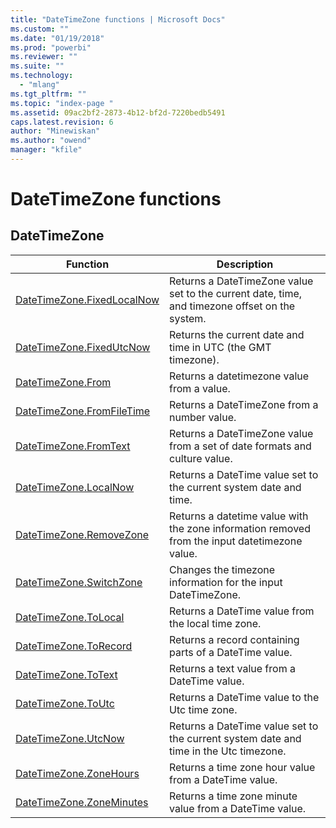 ```yaml
---
title: "DateTimeZone functions | Microsoft Docs"
ms.custom: ""
ms.date: "01/19/2018"
ms.prod: "powerbi"
ms.reviewer: ""
ms.suite: ""
ms.technology: 
  - "mlang"
ms.tgt_pltfrm: ""
ms.topic: "index-page "
ms.assetid: 09ac2bf2-2873-4b12-bf2d-7220bedb5491
caps.latest.revision: 6
author: "Minewiskan"
ms.author: "owend"
manager: "kfile"
---
```

# DateTimeZone functions
 
  
## <a name="__toc360789069"></a>DateTimeZone  
  
|Function|Description|  
|------------|---------------|  
|[DateTimeZone.FixedLocalNow](datetimezone-fixedlocalnow.md)|Returns a DateTimeZone value set to the current date, time, and timezone offset on the system.|  
|[DateTimeZone.FixedUtcNow](datetimezone-fixedutcnow.md)|Returns the current date and time in UTC (the GMT timezone).|  
|[DateTimeZone.From](datetimezone-from.md)|Returns a datetimezone value from a value.|  
|[DateTimeZone.FromFileTime](datetimezone-fromfiletime.md)|Returns a DateTimeZone from a number value.|  
|[DateTimeZone.FromText](datetimezone-fromtext.md)|Returns a DateTimeZone value from a set of date formats and culture value.|  
|[DateTimeZone.LocalNow](datetimezone-localnow.md)|Returns a DateTime value set to the current system date and time.|  
|[DateTimeZone.RemoveZone](datetimezone-removezone.md)|Returns a datetime value with the zone information removed from the input datetimezone value.|  
|[DateTimeZone.SwitchZone](datetimezone-switchzone.md)|Changes the timezone information for the input DateTimeZone.|  
|[DateTimeZone.ToLocal](datetimezone-tolocal.md)|Returns a DateTime value from the local time zone.|  
|[DateTimeZone.ToRecord](datetimezone-torecord.md)|Returns a record containing parts of a DateTime value.|  
|[DateTimeZone.ToText](datetimezone-totext.md)|Returns a text value from a DateTime value.|  
|[DateTimeZone.ToUtc](datetimezone-toutc.md)|Returns a DateTime value to the Utc time zone.|  
|[DateTimeZone.UtcNow](datetimezone-utcnow.md)|Returns a DateTime value set to the current system date and time in the Utc timezone.|  
|[DateTimeZone.ZoneHours](datetimezone-zonehours.md)|Returns a time zone hour value from a DateTime value.|  
|[DateTimeZone.ZoneMinutes](datetimezone-zoneminutes.md)|Returns a time zone minute value from a DateTime value.|  
  
